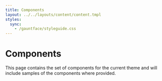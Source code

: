 ```yaml
---
title: Components
layout: ../../layouts/content/content.tmpl
styles:
  sync:
    - /gauntface/styleguide.css
---
```


# Components

This page contains the set of components for the current theme
and will include samples of the components where provided.